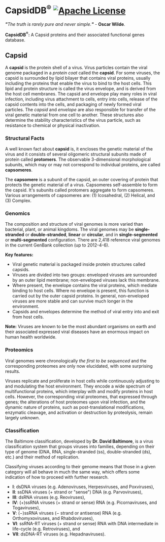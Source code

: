 # CapsidDB<sup>®</sup> [![Apache License](https://img.shields.io/badge/license-Apache-blue.svg)](https://github.com/CapsidDB/CapsidDB/blob/master/LICENSE)
<i><b>"</b>The truth is rarely pure and never simple.<b>"</b></i> - <b>Oscar Wilde</b>.

<b>CapsidDB<sup>®</sup>:</b>&nbsp;A Capsid proteins and their associated functional genes database.

## Capsid
A <b>capsid</b> is the protein shell of a virus. Virus particles contain the viral genome packaged in a <i>protein coat</i> called the <b>capsid</b>. For some viruses, the capsid is surrounded by lipid bilayer that contains viral proteins, usually including the proteins that enable the virus to bind to the host cells. This lipid and protein structure is called the virus envelope, and is derived from the host cell membranes. The capsid and envelope play many roles in viral infection, including virus attachment to cells, entry into cells, release of the capsid contents into the cells, and packaging of newly formed viral particles. The <i>capsid</i> and <i>envelope</i> are also responsible for transfer of the viral genetic material from one cell to another. These structures also determine the stability characteristics of the virus particle, such as resistance to chemical or physical inactivation.

### Structural Facts
A well known fact about <b>capsid</b> is, it encloses the genetic material of the virus and it consists of several oligomeric structural subunits made of protein called <b>protomers</b>. The observable 3-dimensional morphological subunits, which may or may not correspond to individual proteins, are called <b>capsomeres</b>.

The <b>capsomere</b> is a subunit of the capsid, an outer covering of protein that protects the genetic material of a virus. Capsomeres self-assemble to form the capsid. It's subunits called protomers aggregate to form capsomeres. Various arrangements of capsomeres are: (1) Icosahedral, (2) Helical, and (3) Complex.

### Genomics
The composition and structure of viral genomes is more varied than bacterial, plant, or animal kingdoms. The viral genomes may be <b>single-stranded</b> or <b>double-stranded</b>, <b>linear</b> or <b>circular</b>, and in <b>single-segmented</b> or <b>multi-segmented</b> configuration. There are 2,418 reference viral genomes in the current GenBank collection (up to 2012-4-6).

<b>Key features:</b>
- Viral genetic material is packaged inside protein structures called capsids.
- Viruses are divided into two groups: enveloped viruses are surrounded by an outer lipid membrane; non-enveloped viruses lack this membrane.
- Where present, the envelope contains the viral proteins, which mediate binding to host cells. Where no envelope is present, this function is carried out by the outer capsid proteins. In general, non-enveloped viruses are more stable and can survive much longer in the environment.
- Capsids and envelopes determine the method of viral entry into and exit from host cells.

<b>Note:</b> Viruses are known to be the most abundant organisms on earth and their associated expressed viral diseases have an enormous impact on human health worldwide.

### Proteomics
Viral genomes were chronologically <i>the first to be sequenced</i> and the corresponding proteomes are only now elucidated, with some surprising results.

Viruses replicate and proliferate in host cells while continuously adjusting to and modulating the host environment. They encode a wide spectrum of multifunctional proteins, which interplay with and modify proteins in host cells. However, the corresponding viral proteomes, that expressed through genes; the alterations of host proteomes upon viral infection, and the dynamic nature of proteins, such as post-translational modifications, enzymatic cleavage, and activation or destruction by proteolysis, remain largely unknown.

### Classification
The Baltimore classification, developed by <b>Dr. David Baltimore</b>, is a virus classification system that groups viruses into families, depending on their type of genome (DNA, RNA, single-stranded (ss), double-stranded (ds), etc.) and their method of replication.

Classifying viruses according to their genome means that those in a given category will all behave in much the same way, which offers some indication of how to proceed with further research.
- <b>I</b>: dsDNA viruses (e.g. Adenoviruses, Herpesviruses, and Poxviruses),
- <b>II</b>: ssDNA viruses (+ strand or "sense") DNA (e.g. Parvoviruses),
- <b>III</b>: dsRNA viruses (e.g. Reoviruses),
- <b>IV</b>: (+)ssRNA viruses (+ strand or sense) RNA (e.g. Picornaviruses, and Togaviruses),
- <b>V</b>: (−)ssRNA viruses (− strand or antisense) RNA (e.g. Orthomyxoviruses, and Rhabdoviruses),
- <b>VI</b>: ssRNA-RT viruses (+ strand or sense) RNA with DNA intermediate in life-cycle (e.g. Retroviruses), and
- <b>VII</b>: dsDNA-RT viruses (e.g. Hepadnaviruses).
